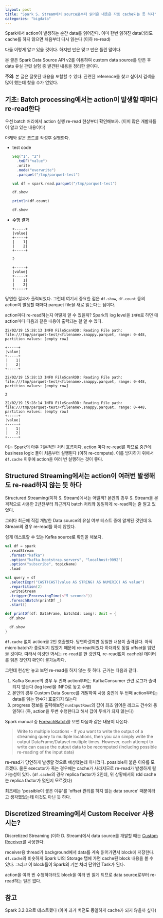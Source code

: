 ```yaml
---
layout: post
title: "Spark S. Stream에서 source로부터 읽어온 내용은 자동 cache되는 듯 하다"
categories: "bigdata"
---
```


Spark에서 action이 발생하는 순간 data를 읽어간다. 이미 한번 읽혀진 data더라도 cache를 하지 않으면 처음부터 다시 읽는다 (이하 re-read)

다들 이렇게 알고 있을 것이다. 하지만 반은 맞고 반은 틀린 말이다.

본 글은 Spark Data Source API v2를 이용하여 custom data source를 만든 후 data 유실 관련 실험 중 발견된 내용을 정리한 글이다.

**주의**: 본 글은 잘못된 내용을 포함할 수 있다. 관련된 reference를 찾고 싶어서 검색을 많이 했는데 찾을 수가 없었다.

## 기초: Batch processing에서는 action이 발생할 때마다 re-read한다

우선 batch 처리에서  action 실행 re-read 현상부터 확인해보자. (이미 많은 개발자들이 알고 있는 내용이다)

아래와 같은 코드를 작성후 실행한다.

- test code
    ```scala
    Seq("1", "2")
      .toDF("value")
      .write
      .mode("overwrite")
      .parquet("/tmp/parquet-test")

    val df = spark.read.parquet("/tmp/parquet-test")

    df.show

    println(df.count)

    df.show
    ```
- 수행 결과
    ```
    +-----+
    |value|
    +-----+
    |    1|
    |    2|
    +-----+

    2

    +-----+
    |value|
    +-----+
    |    1|
    |    2|
    +-----+
    ```

당연한 결과가 출력되었다. 그런데 여기서 중요한 점은 `df.show`, `df.count` 등의 action이 발생할 때마다 parquet file을 새로 읽는다는 점이다.

action마다 re-read하는지 어떻게 알 수 있을까? Spark의 log level을 `INFO`로 하면 매 action마다 다음과 같은 내용이 출력되는 걸 알 수 있다.

```
22/02/19 15:28:13 INFO FileScanRDD: Reading File path: file:///tmp/parquet-test/<filename>.snappy.parquet, range: 0-448, partition values: [empty row]

+-----+
|value|
+-----+
|    1|
|    2|
+-----+

22/02/19 15:28:13 INFO FileScanRDD: Reading File path: file:///tmp/parquet-test/<filename>.snappy.parquet, range: 0-448, partition values: [empty row]

2

22/02/19 15:28:14 INFO FileScanRDD: Reading File path: file:///tmp/parquet-test/<filename>.snappy.parquet, range: 0-448, partition values: [empty row]
+-----+
|value|
+-----+
|    1|
|    2|
+-----+
```

이는 Spark의 아주 기본적인 처리 흐름이다. action 마다 re-read를 하므로 중간에 business logic 들이 처음부터 실행된다 (이하 re-compute). 이를 방지하기 위해서 `df.cache` 이후에 action을 여러 번 실행하는 것이 좋다.

## Structured Streaming에서는 action이 여러번 발생해도 re-read하지 않는 듯 하다

Structured Streaming(이하 S. Stream)에서는 어떨까? 본인의 경우 S. Stream을 본격적으로 사용한 2년전부터 최근까지 batch 처리와 동일하게 re-read하는 줄 알고 있었다.

그러다 최근에 직접 개발한 Data source의 유실 여부 테스트 중에 알게된 것인데 S. Stream의 경우 re-read를 하지 않았다.

쉽게 테스트할 수 있는 Kafka source로 확인을 해보자.

```scala
val df = spark
  .readStream
  .format("kafka")
  .option("kafka.bootstrap.servers", "localhost:9092")
  .option("subscribe", topicName)
  .load

val query = df
  .selectExpr("CAST(CAST(value AS STRING) AS NUMERIC) AS value")
  .repartition(2)
  .writeStream
  .trigger(ProcessingTime(s"5 seconds"))
  .foreachBatch(printDf _)
  .start()

def printDf(df: DataFrame, batchId: Long): Unit = {
  df.show

  df.show
}
```

`df.cache` 없이 action을 2번 호출했다. 당연하겠지만 동일한 내용이 출력된다. 아직 micro batch가 종료되지 않았기 때문에 re-read되었다 하더라도 동일 offset을 읽었을 것이다. 따라서 이것만 봐서는 re-read를 한 것인지, re-read없이 cache된 데이터를 읽은 것인지 확인이 불가능하다.

그런데 현상만 놓고 보면 re-read를 하지 않는 듯 하다. 근거는 다음과 같다.

1. Kafka Source의 경우 두 번째 action부터는 KafkaConsumer 관련 로그가 출력되지 않는다 (log level을 INFO로 놓고 수행)
1. 본인의 경우 Custom Data Source를 개발하여 사용 중인데 두 번째 action부터는 data를 읽는 함수가 호출되지 않는다
1. progress 정보를 출력해보면 `numInputRows`의 값이 최초 읽어온 레코드 건수와 동일하다 (즉, action을 두번 수행한다고 해서 값이 두배가 되지 않는다)

Spark manual 중 [ForeachBatch](https://spark.apache.org/docs/3.2.0/structured-streaming-programming-guide.html#foreachbatch)를 보면 다음과 같은 내용이 나온다.

> Write to multiple locations - If you want to write the output of a streaming query to multiple locations, then you can simply write the output DataFrame/Dataset multiple times. However, each attempt to write can cause the output data to be recomputed (including possible re-reading of the input data)

re-read가 당연하게 발생할 것으로 예상했는데 아니었다. possible이 붙은 이유를 모르겠다. 물론 executor가 죽는 경우에는 cache가 사라지므로 re-read가 발생하게 될 가능성이 있다. (`df.cache`의 경우 replica factor가 2인데, 위 상황에서의 rdd cache는 replica factor가 몇인지 모르겠다)

최초에는 'possible이 붙은 이유'를 'offset 관리를 하지 않는 data source' 때문이라고 생각했었는데 이것도 아닌 듯 하다.

## Discretized Streaming에서 Custom Receiver 사용 시는?

Discretized Streaming (이하 D. Stream)에서 data source를 개발할 때는 [Custom Receiver](https://spark.apache.org/docs/3.2.0/streaming-custom-receivers.html)를 사용한다.

receiver용 thread가 background에서 data를 계속 읽어가면서 block에 저장한다. `df.cache`와 비슷하게 Spark UI의 Storage 탭에 가면 cache된 block 내용을 볼 수 있다. 그리고 이 block들이 Spark의 기본 처리 단위인 Task가 된다.

action을 여러 번 수행하더라도 block을 여러 번 읽게 되므로 data source로부터 re-read하는 일은 없다.

## 참고

Spark 3.2.0으로 테스트했다 (아마 과거 버전도 동일하게 cache가 되지 않을까 싶다)
